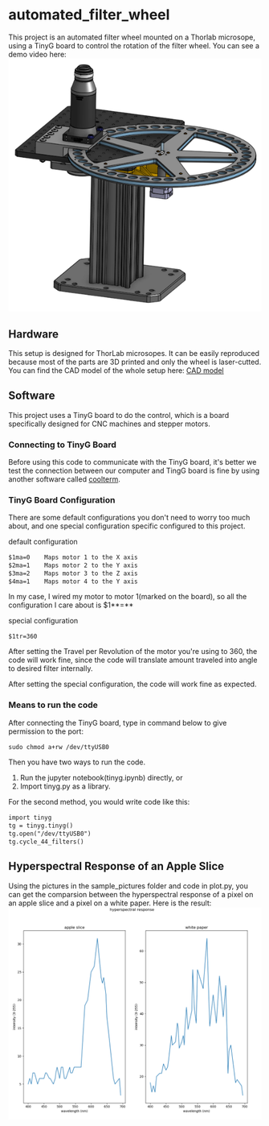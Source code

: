 # automated_filter_wheel
This project is an automated filter wheel mounted on a Thorlab microsope, using a TinyG board to control the rotation of the filter wheel. You can see a demo video here: [![Watch the video](media/microscope_setup.png)](https://youtu.be/crqJk1AYQ-A)

## Hardware
This setup is designed for ThorLab microsopes. It can be easily reproduced because most of the parts are 3D printed and only the wheel is laser-cutted. You can find the CAD model of the whole setup here: [CAD model](https://cad.onshape.com/documents/84bf8d180e0effdf76638ad0/w/827d3cb2b0088bec7e312b7a/e/803dfbafcbe03560cc7d7d4e)




## Software
This project uses a TinyG board to do the control, which is a board specifically designed for CNC machines and stepper motors.

### Connecting to TinyG Board
Before using this code to communicate with the TinyG board, it's better we test the connection between our computer and TingG board is fine by using another software called [coolterm](https://github.com/synthetos/TinyG/wiki/Connecting-TinyG).



### TinyG Board Configuration
There are some default configurations you don't need to worry too much about, and one special configuration specific configured to this project.

default configuration

    $1ma=0    Maps motor 1 to the X axis
    $2ma=1    Maps motor 2 to the Y axis
    $3ma=2    Maps motor 3 to the Z axis
    $4ma=1    Maps motor 4 to the Y axis
In my case, I wired my motor to motor 1(marked on the board), so all the configuration I care about is $1**=**

special configuration

    $1tr=360
After setting the Travel per Revolution of the motor you're using to 360, the code will work fine, since the code will translate amount traveled into angle to desired filter internally.

After setting the special configuration, the code will work fine as expected.

### Means to run the code
After connecting the TinyG board, type in command below to give permission to the port:

    sudo chmod a+rw /dev/ttyUSB0
Then you have two ways to run the code. 
1. Run the jupyter notebook(tinyg.ipynb) directly, or
2. Import tinyg.py as a library. 

For the second method, you would write code like this:
    
    import tinyg
    tg = tinyg.tinyg()
    tg.open("/dev/ttyUSB0")
    tg.cycle_44_filters()

## Hyperspectral Response of an Apple Slice
Using the pictures in the sample_pictures folder and code in plot.py, you can get the comparsion between the hyperspectral response of a pixel on an apple slice and a pixel on a white paper. Here is the result: ![Example of hyperspectral response](media/plot_result.png)